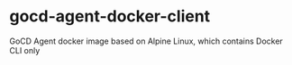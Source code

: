 # gocd-agent-docker-client
GoCD Agent docker image based on Alpine Linux, which contains Docker CLI only
